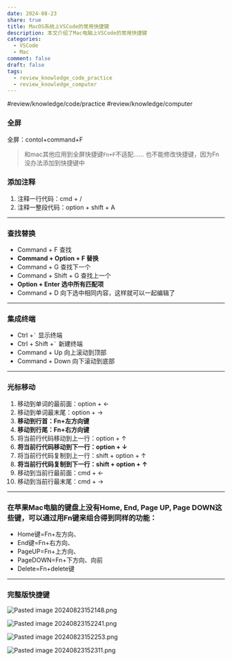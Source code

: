 ```yaml
---
date: 2024-08-23
share: true
title: MacOS系统上VSCode的常用快捷键
description: 本文介绍了Mac电脑上VSCode的常用快捷键
categories:
  - VSCode
  - Mac
comment: false
draft: false
tags:
  - review_knowledge_code_practice
  - review_knowledge_computer
---
```


#review/knowledge/code/practice 
#review/knowledge/computer 

### 全屏
全屏：contol+command+F
>和mac其他应用到全屏快捷键`Fn+F`不适配......
>也不能修改快捷键，因为Fn没办法添加到快捷键中
### 添加注释
1. 注释一行代码：cmd + /
2. 注释一整段代码：option + shift + A

---
### 查找替换
- Command + F 查找
- **Command + Option + F 替换**
- Command + G 查找下一个
- Command + Shift + G 查找上一个
- **Option + Enter 选中所有匹配项**
- Command + D 向下选中相同内容，这样就可以一起编辑了
---
### 集成终端

- Ctrl +<code>`</code> 显示终端 
- Ctrl + Shift +<code>`</code> 新建终端
- Command + Up 向上滚动到顶部
- Command + Down 向下滚动到底部

---
### 光标移动

1. 移动到单词的最前面：option + ←
2. 移动到单词最末尾：option + →
3. **移动到行首：Fn+左方向键**
4. **移动到行尾：Fn+右方向键**
5. 将当前行代码移动到上一行：option + ↑
6. **将当前行代码移动到下一行：option + ↓**
7. 将当前行代码复制到上一行：shift + option + ↑
8. **将当前行代码复制到下一行：shift + option + ↑**
9. 移动到当前行最前面：cmd + ←
10. 移动到当前行最末尾：cmd + →


---
### 在苹果Mac电脑的键盘上**没有**Home, End, Page UP, Page DOWN这些键，可以通过用Fn键来组合得到同样的功能：

- Home键=Fn+左方向、
- End键=Fn+右方向、
- PageUP=Fn+上方向、
- PageDOWN=Fn+下方向、向前
- Delete=Fn+delete键


---
### 完整版快捷键
![Pasted image 20240823152148.png](/images/Pasted%20image%2020240823152148.png)

![Pasted image 20240823152241.png](/images/Pasted%20image%2020240823152241.png)

![Pasted image 20240823152253.png](/images/Pasted%20image%2020240823152253.png)

![Pasted image 20240823152311.png](/images/Pasted%20image%2020240823152311.png)
